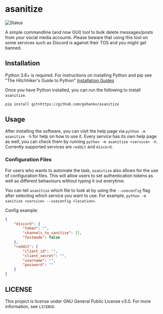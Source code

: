 # asanitize
![Status](https://github.com/gohanko/asanitize/actions/workflows/asanitize/badge.svg)

A simple commandline (and now GUI) tool to bulk delete messages/posts from your social media accounts. Please beware that using this tool on some services such as Discord is against their TOS and you might get banned.

## Installation
Python 3.6+ is required. For instructions on installing Python and pip see "The Hitchhiker's Guide to Python" [Installation Guides](https://docs.python-guide.org/starting/installation/)

Once you have Python installed, you can run the following to install `asanitize`.

```bash
pip install git+https://github.com/gohanko/asanitize
```

## Usage
After installing the software, you can visit the help page via `python -m asanitize -h` for help on how to use it. Every service has its own help page as well, you can check them by running `python -m asanitize <service> -h`. Currently supported services are `reddit` and `discord`.

### Configuration Files
For users who wants to automate the task, `asanitize` also allows for the use of configuration files. This will allow users to set authentication tokens as well as different behaviours without typing it out everytime.

You can tell `asanitize` which file to look at by using the `--useconfig` flag after selecting which service you want to use. For example, `python -m sanitize <service> --useconfig <location>`.

Config example:
```json
{
    "discord": {
        "token": "",
        "channels_to_sanitize": [],
        "fastmode": false
    },
    "reddit": {
        "client_id": "",
        "client_secret": "",
        "username": "",
        "password": ""
    }
}
```

## LICENSE
This project is license under GNU General Public License v3.0. For more information, see `LICENSE`.
